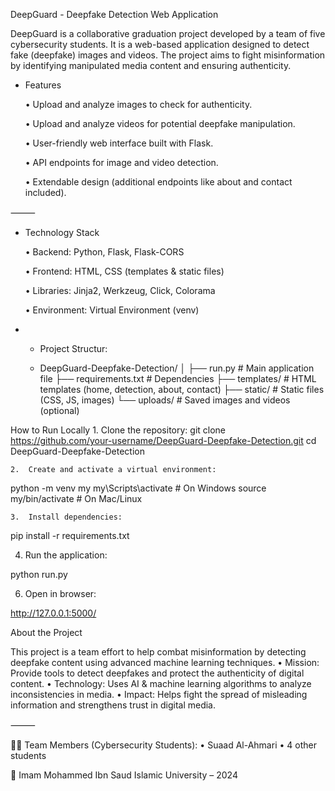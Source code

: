 DeepGuard - Deepfake Detection Web Application

DeepGuard is a collaborative graduation project developed by a team of five cybersecurity students.
It is a web-based application designed to detect fake (deepfake) images and videos.
The project aims to fight misinformation by identifying manipulated media content and ensuring authenticity.



- Features
  
	•	Upload and analyze images to check for authenticity.

	•	Upload and analyze videos for potential deepfake manipulation.

	•	User-friendly web interface built with Flask.

	•	API endpoints for image and video detection.

	•	Extendable design (additional endpoints like about and contact included).

⸻

- Technology Stack
  
	•	Backend: Python, Flask, Flask-CORS

	•	Frontend: HTML, CSS (templates & static files)

	•	Libraries: Jinja2, Werkzeug, Click, Colorama

	•	Environment: Virtual Environment (venv)

- - Project Structur:
    
  - DeepGuard-Deepfake-Detection/
│
├── run.py               # Main application file
├── requirements.txt     # Dependencies
├── templates/           # HTML templates (home, detection, about, contact)
├── static/              # Static files (CSS, JS, images)
└── uploads/             # Saved images and videos (optional)

How to Run Locally
	1.	Clone the repository:
 git clone https://github.com/your-username/DeepGuard-Deepfake-Detection.git
cd DeepGuard-Deepfake-Detection

	2.  Create and activate a virtual environment:
 
  python -m venv my
my\Scripts\activate   # On Windows
source my/bin/activate  # On Mac/Linux

	3.  Install dependencies:
 
 pip install -r requirements.txt

 4.	Run the application:
    
python run.py

6.	Open in browser:
   
http://127.0.0.1:5000/

About the Project

This project is a team effort to help combat misinformation by detecting deepfake content using advanced machine learning techniques.
	•	Mission: Provide tools to detect deepfakes and protect the authenticity of digital content.
	•	Technology: Uses AI & machine learning algorithms to analyze inconsistencies in media.
	•	Impact: Helps fight the spread of misleading information and strengthens trust in digital media.

⸻

👩‍💻 Team Members (Cybersecurity Students):
	•	Suaad Al-Ahmari
	•	4 other students

📍 Imam Mohammed Ibn Saud Islamic University – 2024

